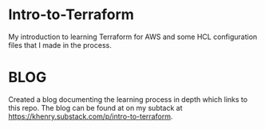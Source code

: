 # Intro-to-Terraform
My introduction to learning Terraform for AWS and some HCL configuration files that I made in the process. 

# BLOG
Created a blog documenting the learning process in depth which links to this repo. The blog can be found at on my subtack at https://khenry.substack.com/p/intro-to-terraform.
